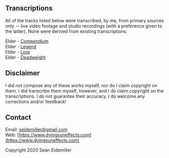 ## Transcriptions

All of the tracks listed below were transcribed, by me, from primary sources only -- live video footage and studio recordings (with a preference given to the latter). None were derived from existing transcriptions.

Elder - [Compendium](https://github.com/doomsean/transcriptions/blob/master/Elder/Lore/01%20Compendium.txt)  
Elder - [Legend](https://github.com/doomsean/transcriptions/blob/master/Elder/Lore/02%20Legend.txt)  
Elder - [Lore](https://github.com/doomsean/transcriptions/blob/master/Elder/Lore/03%20Lore.txt)  
Elder - [Deadweight](https://github.com/doomsean/transcriptions/blob/master/Elder/Lore/04%20Deadweight.txt)

## Disclaimer

I did not compose any of these works myself, nor do I claim copyright on them. I did transcribe them myself, however, and I do claim copyright on the transcriptions. I do not guarantee their accuracy. I do welcome any corrections and/or feedback!

## Contact

Email: [seidemiller@gmail.com](mailto:seidemiller@gmail.com)  
Web: [https://www.dyingsuneffects.com](https://www.dyingsuneffects.com)

Copyright 2020 Sean Eidemiller
